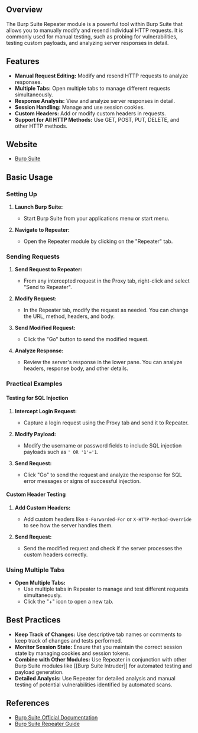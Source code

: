 ## Overview
The Burp Suite Repeater module is a powerful tool within Burp Suite that allows you to manually modify and resend individual HTTP requests. It is commonly used for manual testing, such as probing for vulnerabilities, testing custom payloads, and analyzing server responses in detail.

## Features
- **Manual Request Editing:** Modify and resend HTTP requests to analyze responses.
- **Multiple Tabs:** Open multiple tabs to manage different requests simultaneously.
- **Response Analysis:** View and analyze server responses in detail.
- **Session Handling:** Manage and use session cookies.
- **Custom Headers:** Add or modify custom headers in requests.
- **Support for All HTTP Methods:** Use GET, POST, PUT, DELETE, and other HTTP methods.

## Website
- [Burp Suite](https://portswigger.net/burp)

## Basic Usage

### Setting Up
1. **Launch Burp Suite:**
   - Start Burp Suite from your applications menu or start menu.

2. **Navigate to Repeater:**
   - Open the Repeater module by clicking on the "Repeater" tab.

### Sending Requests
1. **Send Request to Repeater:**
   - From any intercepted request in the Proxy tab, right-click and select "Send to Repeater".

2. **Modify Request:**
   - In the Repeater tab, modify the request as needed. You can change the URL, method, headers, and body.

3. **Send Modified Request:**
   - Click the "Go" button to send the modified request.

4. **Analyze Response:**
   - Review the server's response in the lower pane. You can analyze headers, response body, and other details.

### Practical Examples

#### Testing for SQL Injection
1. **Intercept Login Request:**
   - Capture a login request using the Proxy tab and send it to Repeater.

2. **Modify Payload:**
   - Modify the username or password fields to include SQL injection payloads such as `' OR '1'='1`.

3. **Send Request:**
   - Click "Go" to send the request and analyze the response for SQL error messages or signs of successful injection.

#### Custom Header Testing
1. **Add Custom Headers:**
   - Add custom headers like `X-Forwarded-For` or `X-HTTP-Method-Override` to see how the server handles them.

2. **Send Request:**
   - Send the modified request and check if the server processes the custom headers correctly.

### Using Multiple Tabs
- **Open Multiple Tabs:**
  - Use multiple tabs in Repeater to manage and test different requests simultaneously.
  - Click the "+" icon to open a new tab.

## Best Practices
- **Keep Track of Changes:** Use descriptive tab names or comments to keep track of changes and tests performed.
- **Monitor Session State:** Ensure that you maintain the correct session state by managing cookies and session tokens.
- **Combine with Other Modules:** Use Repeater in conjunction with other Burp Suite modules like [[Burp Suite Intruder]] for automated testing and payload generation.
- **Detailed Analysis:** Use Repeater for detailed analysis and manual testing of potential vulnerabilities identified by automated scans.

## References
- [Burp Suite Official Documentation](https://portswigger.net/burp/documentation)
- [Burp Suite Repeater Guide](https://portswigger.net/burp/documentation/desktop/tools/repeater)

